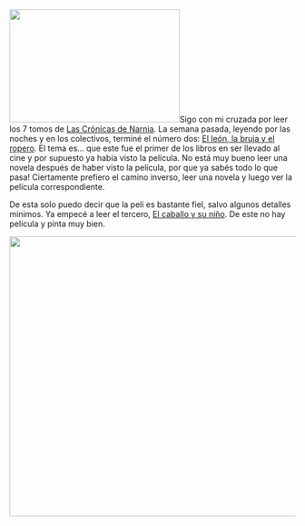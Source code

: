 <html><body><img class="alignright size-medium wp-image-3173" src="/wp-content/uploads/2011/04/lucyNarnia-300x199.jpg" alt="" width="300" height="199">Sigo con mi cruzada por leer los 7 tomos de <a href="http://es.wikipedia.org/wiki/Las_Cr%C3%B3nicas_de_Narnia" target="_blank">Las Crónicas de Narnia</a>. La semana pasada, leyendo por las noches y en los colectivos, terminé el número dos: <a href="http://es.wikipedia.org/wiki/The_Lion,_the_Witch_and_the_Wardrobe" target="_blank">El león, la bruja y el ropero</a>. El tema es... que este fue el primer de los libros en ser llevado al cine y por supuesto ya había visto la película. No está muy bueno leer una novela después de haber visto la película, por que ya sabés todo lo que pasa! Ciertamente prefiero el camino inverso, leer una novela y luego ver la película correspondiente.

De esta solo puedo decir que la peli es bastante fiel, salvo algunos detalles mínimos. Ya empecé a leer el tercero, <a href="http://es.wikipedia.org/wiki/El_caballo_y_su_ni%C3%B1o" target="_blank">El caballo y su niño</a>. De este no hay película y pinta muy bien.



<a href="/wp-content/uploads/2011/04/narnia2tapa.jpg"><img class="aligncenter size-large wp-image-3174" src="/wp-content/uploads/2011/04/narnia2tapa-1024x789.jpg" alt="" width="640" height="493"></a></body></html>